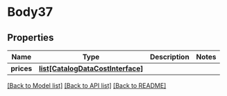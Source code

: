# Body37

## Properties
Name | Type | Description | Notes
------------ | ------------- | ------------- | -------------
**prices** | [**list[CatalogDataCostInterface]**](CatalogDataCostInterface.md) |  | 

[[Back to Model list]](../README.md#documentation-for-models) [[Back to API list]](../README.md#documentation-for-api-endpoints) [[Back to README]](../README.md)


